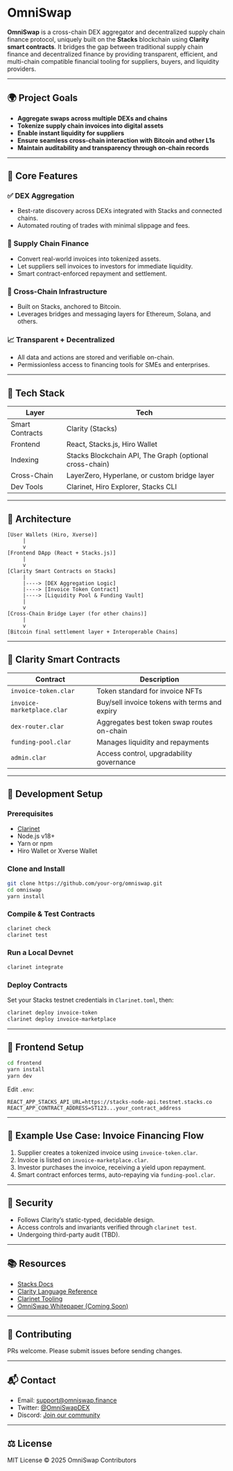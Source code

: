 # OmniSwap

**OmniSwap** is a cross-chain DEX aggregator and decentralized supply chain finance protocol, uniquely built on the **Stacks** blockchain using **Clarity smart contracts**. It bridges the gap between traditional supply chain finance and decentralized finance by providing transparent, efficient, and multi-chain compatible financial tooling for suppliers, buyers, and liquidity providers.

---

## 🌍 Project Goals

* **Aggregate swaps across multiple DEXs and chains**
* **Tokenize supply chain invoices into digital assets**
* **Enable instant liquidity for suppliers**
* **Ensure seamless cross-chain interaction with Bitcoin and other L1s**
* **Maintain auditability and transparency through on-chain records**

---

## 🔑 Core Features

### ✅ DEX Aggregation

* Best-rate discovery across DEXs integrated with Stacks and connected chains.
* Automated routing of trades with minimal slippage and fees.

### 💸 Supply Chain Finance

* Convert real-world invoices into tokenized assets.
* Let suppliers sell invoices to investors for immediate liquidity.
* Smart contract-enforced repayment and settlement.

### 🔗 Cross-Chain Infrastructure

* Built on Stacks, anchored to Bitcoin.
* Leverages bridges and messaging layers for Ethereum, Solana, and others.

### 📈 Transparent + Decentralized

* All data and actions are stored and verifiable on-chain.
* Permissionless access to financing tools for SMEs and enterprises.

---

## 🔧 Tech Stack

| Layer           | Tech                                                    |
| --------------- | ------------------------------------------------------- |
| Smart Contracts | Clarity (Stacks)                                        |
| Frontend        | React, Stacks.js, Hiro Wallet                           |
| Indexing        | Stacks Blockchain API, The Graph (optional cross-chain) |
| Cross-Chain     | LayerZero, Hyperlane, or custom bridge layer            |
| Dev Tools       | Clarinet, Hiro Explorer, Stacks CLI                     |

---

## 🧱 Architecture

```
[User Wallets (Hiro, Xverse)]
     |
     v
[Frontend DApp (React + Stacks.js)]
     |
     v
[Clarity Smart Contracts on Stacks]
     |
     |----> [DEX Aggregation Logic]
     |----> [Invoice Token Contract]
     |----> [Liquidity Pool & Funding Vault]
     |
     v
[Cross-Chain Bridge Layer (for other chains)]
     |
     v
[Bitcoin final settlement layer + Interoperable Chains]
```

---

## 📄 Clarity Smart Contracts

| Contract                   | Description                                   |
| -------------------------- | --------------------------------------------- |
| `invoice-token.clar`       | Token standard for invoice NFTs               |
| `invoice-marketplace.clar` | Buy/sell invoice tokens with terms and expiry |
| `dex-router.clar`          | Aggregates best token swap routes on-chain    |
| `funding-pool.clar`        | Manages liquidity and repayments              |
| `admin.clar`               | Access control, upgradability governance      |

---

## 🧪 Development Setup

### Prerequisites

* [Clarinet](https://docs.stacks.co/write-smart-contracts/clarity/clarinet)
* Node.js v18+
* Yarn or npm
* Hiro Wallet or Xverse Wallet

### Clone and Install

```bash
git clone https://github.com/your-org/omniswap.git
cd omniswap
yarn install
```

### Compile & Test Contracts

```bash
clarinet check
clarinet test
```

### Run a Local Devnet

```bash
clarinet integrate
```

### Deploy Contracts

Set your Stacks testnet credentials in `Clarinet.toml`, then:

```bash
clarinet deploy invoice-token
clarinet deploy invoice-marketplace
```

---

## 🚀 Frontend Setup

```bash
cd frontend
yarn install
yarn dev
```

Edit `.env`:

```
REACT_APP_STACKS_API_URL=https://stacks-node-api.testnet.stacks.co
REACT_APP_CONTRACT_ADDRESS=ST123...your_contract_address
```

---

## 📘 Example Use Case: Invoice Financing Flow

1. Supplier creates a tokenized invoice using `invoice-token.clar`.
2. Invoice is listed on `invoice-marketplace.clar`.
3. Investor purchases the invoice, receiving a yield upon repayment.
4. Smart contract enforces terms, auto-repaying via `funding-pool.clar`.

---

## 🔐 Security

* Follows Clarity’s static-typed, decidable design.
* Access controls and invariants verified through `clarinet test`.
* Undergoing third-party audit (TBD).

---

## 📚 Resources

* [Stacks Docs](https://docs.stacks.co/)
* [Clarity Language Reference](https://docs.stacks.co/references/language-clarity)
* [Clarinet Tooling](https://docs.hiro.so/clarinet/intro)
* [OmniSwap Whitepaper (Coming Soon)](https://omniswap.finance/whitepaper)

---

## 🧠 Contributing

PRs welcome. Please submit issues before sending changes.

---

## 📬 Contact

* Email: [support@omniswap.finance](mailto:support@omniswap.finance)
* Twitter: [@OmniSwapDEX](https://twitter.com/OmniSwapDEX)
* Discord: [Join our community](https://discord.gg/omniswap)

---

## ⚖️ License

MIT License © 2025 OmniSwap Contributors
